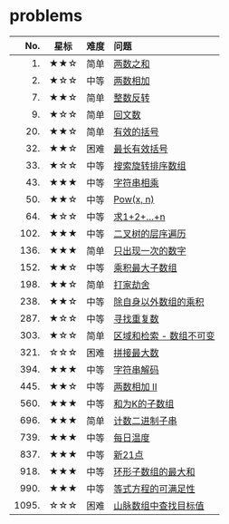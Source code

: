 # problems

 | No.    | 星标   | 难度 | 问题 |
 | -:     | :-:    |  :-:  | :-   |
 | 1.     | ★★☆ | 简单 | [两数之和](https://leetcode-cn.com/problems/two-sum/) |
 | 2.     | ★☆☆ | 中等 | [两数相加](https://leetcode-cn.com/problems/add-two-numbers/) |
 | 7.     | ★★☆ | 简单 | [整数反转](https://leetcode-cn.com/problems/reverse-integer/) |
 | 9.     | ★☆☆ | 简单 | [回文数](https://leetcode-cn.com/problems/palindrome-number/) |
 | 20.    | ★★☆ | 简单 | [有效的括号](https://leetcode-cn.com/problems/valid-parentheses/) |
 | 32.    | ★★☆ | 困难 | [最长有效括号](https://leetcode-cn.com/problems/longest-valid-parentheses/) |
 | 33.    | ★☆☆ | 中等 | [搜索旋转排序数组](https://leetcode-cn.com/problems/search-in-rotated-sorted-array/) |
 | 43.    | ★★★ | 中等 | [字符串相乘](https://leetcode-cn.com/problems/multiply-strings/) |
 | 50.    | ★★☆ | 中等 | [Pow(x, n)](https://leetcode-cn.com/problems/powx-n/) |
 | 64.    | ★☆☆ | 中等 | [求1+2+…+n](https://leetcode-cn.com/problems/qiu-12n-lcof/) |
 | 102.   | ★★★ | 中等 | [二叉树的层序遍历](https://leetcode-cn.com/problems/binary-tree-level-order-traversal/) |
 | 136.   | ★★★ | 简单 | [只出现一次的数字](https://leetcode-cn.com/problems/single-number/) |
 | 152.   | ★★☆ | 中等 | [乘积最大子数组](https://leetcode-cn.com/problems/maximum-product-subarray/) |
 | 198.   | ★★☆ | 简单 | [打家劫舍](https://leetcode-cn.com/problems/house-robber/) |
 | 238.   | ★★☆ | 中等 | [除自身以外数组的乘积](https://leetcode-cn.com/problems/product-of-array-except-self/) |
 | 287.   | ★☆☆ | 中等 | [寻找重复数](https://leetcode-cn.com/problems/find-the-duplicate-number/) |
 | 303.   | ★☆☆ | 简单 | [区域和检索 - 数组不可变](https://leetcode-cn.com/problems/range-sum-query-immutable/) |
 | 321.   | ☆☆☆ | 困难 | [拼接最大数](https://leetcode-cn.com/problems/create-maximum-number/) |
 | 394.   | ★★★ | 中等 | [字符串解码](https://leetcode-cn.com/problems/decode-string/) |
 | 445.   | ★★☆ | 中等 | [两数相加 II](https://leetcode-cn.com/problems/add-two-numbers-ii/) |
 | 560.   | ★★★ | 中等 | [和为K的子数组](https://leetcode-cn.com/problems/subarray-sum-equals-k/) |
 | 696.   | ★★★ | 简单 | [计数二进制子串](https://leetcode-cn.com/problems/count-binary-substrings/) |
 | 739.   | ★★★ | 中等 | [每日温度](https://leetcode-cn.com/problems/daily-temperatures/) |
 | 837.   | ★★★ | 中等 | [新21点](https://leetcode-cn.com/problems/new-21-game/) |
 | 918.   | ★★★ | 中等 | [环形子数组的最大和](https://leetcode-cn.com/problems/maximum-sum-circular-subarray/) |
 | 990.   | ★★★ | 中等 | [等式方程的可满足性](https://leetcode-cn.com/problems/satisfiability-of-equality-equations/) |
 | 1095.  | ☆☆☆ | 困难 | [山脉数组中查找目标值](https://leetcode-cn.com/problems/find-in-mountain-array/) |
